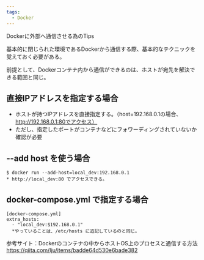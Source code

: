 ```yaml
---
tags:
  - Docker
---
```

Dockerに外部へ通信させる為のTips

基本的に閉じられた環境であるDockerから通信する際、基本的なテクニックを覚えておく必要がある。

前提として、Dockerコンテナ内から通信ができるのは、ホストが宛先を解決できる範囲と同じ。

## 直接IPアドレスを指定する場合
- ホストが持つIPアドレスを直接指定する。（host=192.168.0.1の場合、http://192.168.0.1:80でアクセス）
- ただし、指定したポートがコンテナなどにフォワーディングされていないか確認が必要

## --add host を使う場合

```
$ docker run --add-host=local_dev:192.168.0.1
* http://local_dev:80 でアクセスできる。
```

## docker-compose.yml で指定する場合

```
[docker-compose.yml]
extra_hosts:
  - "local_dev:$192.168.0.1"
  *やっていることは、/etc/hosts に追記しているのと同じ。
```

参考サイト：Dockerのコンテナの中からホストOS上のプロセスと通信する方法  
https://qiita.com/Iju/items/badde64d530e6bade382
